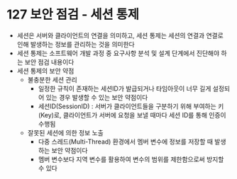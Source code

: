 # 127 보안 점검 - 세션 통제

- 세션은 서버와 클라이언트의 연결을 의미하고, 세션 통제는 세션의 연결과 연결로 인해 발생하는 정보를 관리하는 것을 의미한다
- 세션 통제는 소프트웨어 개발 과정 중 요구사항 분석 및 설계 단계에서 진단해야 하는 보안 점검 내용이다
- 세션 통제의 보안 약점
  - 불충분한 세션 관리
    - 일정한 규칙이 존재하는 세션ID가 발급되거나 타임아웃이 너무 길게 설정되어 있는 경우 발생할 수 있는 보안 약점이다
    - 세션ID(SessionID) : 서버가 클라이언트들을 구분하기 위해 부여하는 키(Key)로, 클라이언트가 서버에 요청을 보낼 때마다 세션 ID를 통해 인증이 수행됨
  - 잘못된 세션에 의한 정보 노출
    - 다중 스레드(Multi-Thread) 환경에서 멤버 변수에 정보를 저장할 때 발생하는 보안 약점이다
    - 멤버 변수보다 지역 변수를 활용하여 변수의 범위를 제한함으로써 방지할 수 있다